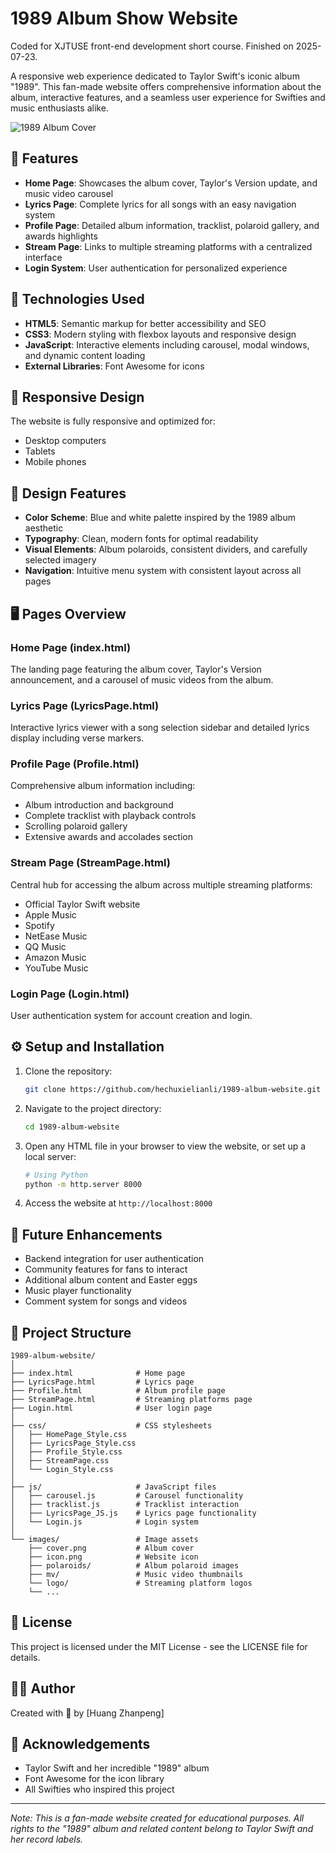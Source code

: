 # 1989 Album Show Website

Coded for XJTUSE front-end development short course.
Finished on 2025-07-23.

A responsive web experience dedicated to Taylor Swift's iconic album "1989". This fan-made website offers comprehensive information about the album, interactive features, and a seamless user experience for Swifties and music enthusiasts alike.

![1989 Album Cover](https://upload.wikimedia.org/wikipedia/en/f/f6/Taylor_Swift_-_1989.png)

## 📌 Features

- **Home Page**: Showcases the album cover, Taylor's Version update, and music video carousel
- **Lyrics Page**: Complete lyrics for all songs with an easy navigation system
- **Profile Page**: Detailed album information, tracklist, polaroid gallery, and awards highlights
- **Stream Page**: Links to multiple streaming platforms with a centralized interface
- **Login System**: User authentication for personalized experience

## 🚀 Technologies Used

- **HTML5**: Semantic markup for better accessibility and SEO
- **CSS3**: Modern styling with flexbox layouts and responsive design
- **JavaScript**: Interactive elements including carousel, modal windows, and dynamic content loading
- **External Libraries**: Font Awesome for icons

## 📱 Responsive Design

The website is fully responsive and optimized for:
- Desktop computers
- Tablets
- Mobile phones

## 🎨 Design Features

- **Color Scheme**: Blue and white palette inspired by the 1989 album aesthetic
- **Typography**: Clean, modern fonts for optimal readability
- **Visual Elements**: Album polaroids, consistent dividers, and carefully selected imagery
- **Navigation**: Intuitive menu system with consistent layout across all pages

## 🖥️ Pages Overview

### Home Page (index.html)
The landing page featuring the album cover, Taylor's Version announcement, and a carousel of music videos from the album.

### Lyrics Page (LyricsPage.html)
Interactive lyrics viewer with a song selection sidebar and detailed lyrics display including verse markers.

### Profile Page (Profile.html)
Comprehensive album information including:
- Album introduction and background
- Complete tracklist with playback controls
- Scrolling polaroid gallery
- Extensive awards and accolades section

### Stream Page (StreamPage.html)
Central hub for accessing the album across multiple streaming platforms:
- Official Taylor Swift website
- Apple Music
- Spotify
- NetEase Music
- QQ Music
- Amazon Music
- YouTube Music

### Login Page (Login.html)
User authentication system for account creation and login.

## ⚙️ Setup and Installation

1. Clone the repository:
   ```bash
   git clone https://github.com/hechuxielianli/1989-album-website.git
   ```

2. Navigate to the project directory:
   ```bash
   cd 1989-album-website
   ```

3. Open any HTML file in your browser to view the website, or set up a local server:
   ```bash
   # Using Python
   python -m http.server 8000
   ```

4. Access the website at `http://localhost:8000`

## 🔮 Future Enhancements

- Backend integration for user authentication
- Community features for fans to interact
- Additional album content and Easter eggs
- Music player functionality
- Comment system for songs and videos

## 📝 Project Structure

```
1989-album-website/
│
├── index.html              # Home page
├── LyricsPage.html         # Lyrics page
├── Profile.html            # Album profile page
├── StreamPage.html         # Streaming platforms page
├── Login.html              # User login page
│
├── css/                    # CSS stylesheets
│   ├── HomePage_Style.css
│   ├── LyricsPage_Style.css
│   ├── Profile_Style.css
│   ├── StreamPage.css
│   └── Login_Style.css
│
├── js/                     # JavaScript files
│   ├── carousel.js         # Carousel functionality
│   ├── tracklist.js        # Tracklist interaction
│   ├── LyricsPage_JS.js    # Lyrics page functionality
│   └── Login.js            # Login system
│
└── images/                 # Image assets
    ├── cover.png           # Album cover
    ├── icon.png            # Website icon
    ├── polaroids/          # Album polaroid images
    ├── mv/                 # Music video thumbnails
    └── logo/               # Streaming platform logos
    └── ...
```

## 📜 License

This project is licensed under the MIT License - see the LICENSE file for details.

## 👩‍💻 Author

Created with 💙 by [Huang Zhanpeng]

## 🙏 Acknowledgements

- Taylor Swift and her incredible "1989" album
- Font Awesome for the icon library
- All Swifties who inspired this project

---

*Note: This is a fan-made website created for educational purposes. All rights to the "1989" album and related content belong to Taylor Swift and her record labels.*